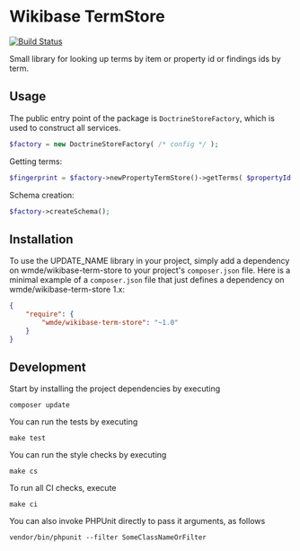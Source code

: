 # Wikibase TermStore

[![Build Status](https://travis-ci.org/wmde/wikibase-term-store.svg?branch=master)](https://travis-ci.org/wmde/wikibase-term-store)

Small library for looking up terms by item or property id or findings ids by term.

## Usage

The public entry point of the package is `DoctrineStoreFactory`, which is used to construct all services.

```php
$factory = new DoctrineStoreFactory( /* config */ );
```

Getting terms:

```php
$fingerprint = $factory->newPropertyTermStore()->getTerms( $propertyId );
```

Schema creation:

```php
$factory->createSchema();
```

## Installation

To use the UPDATE_NAME library in your project, simply add a dependency on wmde/wikibase-term-store
to your project's `composer.json` file. Here is a minimal example of a `composer.json`
file that just defines a dependency on wmde/wikibase-term-store 1.x:

```json
{
    "require": {
        "wmde/wikibase-term-store": "~1.0"
    }
}
```

## Development

Start by installing the project dependencies by executing

    composer update

You can run the tests by executing

    make test
    
You can run the style checks by executing

    make cs
    
To run all CI checks, execute

    make ci
    
You can also invoke PHPUnit directly to pass it arguments, as follows

    vendor/bin/phpunit --filter SomeClassNameOrFilter
